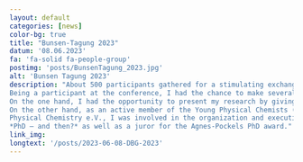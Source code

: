 ```yaml
---
layout: default
categories: [news]
color-bg: true
title: "Bunsen-Tagung 2023"
datum: '08.06.2023'
fa: 'fa-solid fa-people-group'
postimg: 'posts/BunsenTagung_2023.jpg'
alt: 'Bunsen Tagung 2023'
description: "About 500 participants gathered for a stimulating exchange of scientific knowledge at this year's Bunsen Meeting 2023, a renowned conference in the field of physical chemistry.
Being a participant at the conference, I had the chance to make several contributions. 
On the one hand, I had the opportunity to present my research by giving a talk. 
On the other hand, as an active member of the Young Physical Chemists (yPCs) of the German Bunsen Society for 
Physical Chemistry e.V., I was involved in the organization and execution of the penal discussion 
*PhD – and then?* as well as a juror for the Agnes-Pockels PhD award."
link_img: 
longtext: '/posts/2023-06-08-DBG-2023'
---
```

